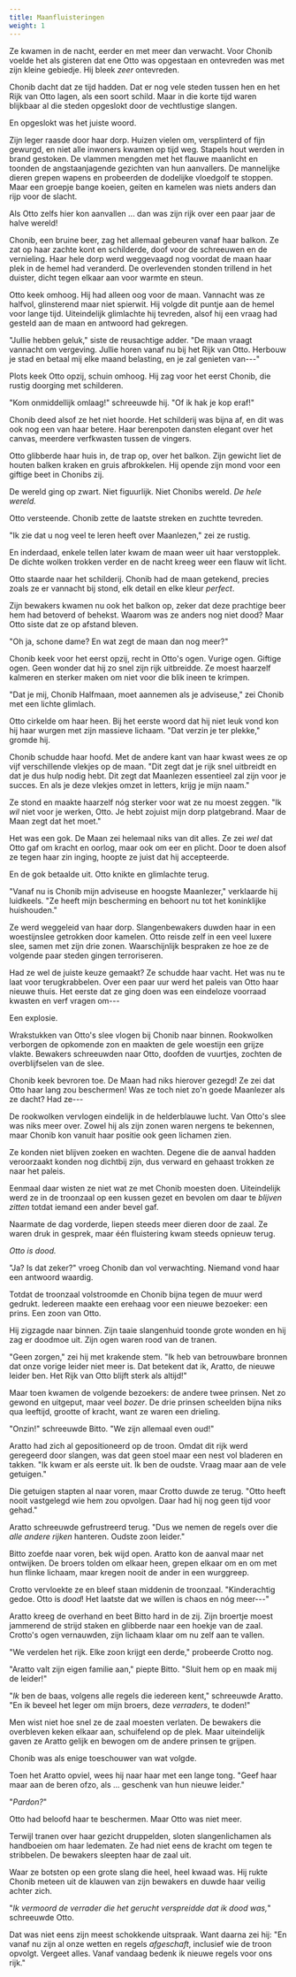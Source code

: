 ```yaml
---
title: Maanfluisteringen
weight: 1
---
```

Ze kwamen in de nacht, eerder en met meer dan verwacht. Voor Chonib voelde het als gisteren dat ene Otto was opgestaan en ontevreden was met zijn kleine gebiedje. Hij bleek _zeer_ ontevreden. 

Chonib dacht dat ze tijd hadden. Dat er nog vele steden tussen hen en het Rijk van Otto lagen, als een soort schild. Maar in die korte tijd waren blijkbaar al die steden opgeslokt door de vechtlustige slangen.

En opgeslokt was het juiste woord.

Zijn leger raasde door haar dorp. Huizen vielen om, versplinterd of fijn gewurgd, en niet alle inwoners kwamen op tijd weg. Stapels hout werden in brand gestoken. De vlammen mengden met het flauwe maanlicht en toonden de angstaanjagende gezichten van hun aanvallers. De mannelijke dieren grepen wapens en probeerden de dodelijke vloedgolf te stoppen. Maar een groepje bange koeien, geiten en kamelen was niets anders dan rijp voor de slacht.

Als Otto zelfs hier kon aanvallen ... dan was zijn rijk over een paar jaar de halve wereld!

Chonib, een bruine beer, zag het allemaal gebeuren vanaf haar balkon. Ze zat op haar zachte kont en schilderde, doof voor de schreeuwen en de vernieling. Haar hele dorp werd weggevaagd nog voordat de maan haar plek in de hemel had veranderd. De overlevenden stonden trillend in het duister, dicht tegen elkaar aan voor warmte en steun.

Otto keek omhoog. Hij had alleen oog voor de maan. Vannacht was ze halfvol, glinsterend maar niet spierwit. Hij volgde dit puntje aan de hemel voor lange tijd. Uiteindelijk glimlachte hij tevreden, alsof hij een vraag had gesteld aan de maan en antwoord had gekregen.

"Jullie hebben geluk," siste de reusachtige adder. "De maan vraagt vannacht om vergeving. Jullie horen vanaf nu bij het Rijk van Otto. Herbouw je stad en betaal mij elke maand belasting, en je zal genieten van---"

Plots keek Otto opzij, schuin omhoog. Hij zag voor het eerst Chonib, die rustig doorging met schilderen.

"Kom onmiddellijk omlaag!" schreeuwde hij. "Of ik hak je kop eraf!"

Chonib deed alsof ze het niet hoorde. Het schilderij was bijna af, en dit was ook nog een van haar betere. Haar berenpoten dansten elegant over het canvas, meerdere verfkwasten tussen de vingers.

Otto glibberde haar huis in, de trap op, over het balkon. Zijn gewicht liet de houten balken kraken en gruis afbrokkelen. Hij opende zijn mond voor een giftige beet in Chonibs zij.

De wereld ging op zwart. Niet figuurlijk. Niet Chonibs wereld. _De hele wereld._

Otto versteende. Chonib zette de laatste streken en zuchtte tevreden.

"Ik zie dat u nog veel te leren heeft over Maanlezen," zei ze rustig.

En inderdaad, enkele tellen later kwam de maan weer uit haar verstopplek. De dichte wolken trokken verder en de nacht kreeg weer een flauw wit licht.

Otto staarde naar het schilderij. Chonib had de maan getekend, precies zoals ze er vannacht bij stond, elk detail en elke kleur _perfect_.

Zijn bewakers kwamen nu ook het balkon op, zeker dat deze prachtige beer hem had betoverd of behekst. Waarom was ze anders nog niet dood? Maar Otto siste dat ze op afstand bleven.

"Oh ja, schone dame? En wat zegt de maan dan nog meer?"

Chonib keek voor het eerst opzij, recht in Otto's ogen. Vurige ogen. Giftige ogen. Geen wonder dat hij zo snel zijn rijk uitbreidde. Ze moest haarzelf kalmeren en sterker maken om niet voor die blik ineen te krimpen.

"Dat je mij, Chonib Halfmaan, moet aannemen als je adviseuse," zei Chonib met een lichte glimlach.

Otto cirkelde om haar heen. Bij het eerste woord dat hij niet leuk vond kon hij haar wurgen met zijn massieve lichaam. "Dat verzin je ter plekke," gromde hij.

Chonib schudde haar hoofd. Met de andere kant van haar kwast wees ze op vijf verschillende vlekjes op de maan. "Dit zegt dat je rijk snel uitbreidt en dat je dus hulp nodig hebt. Dit zegt dat Maanlezen essentieel zal zijn voor je succes. En als je deze vlekjes omzet in letters, krijg je mijn naam."

Ze stond en maakte haarzelf nóg sterker voor wat ze nu moest zeggen. "Ik _wil_ niet voor je werken, Otto. Je hebt zojuist mijn dorp platgebrand. Maar de Maan zegt dat het moet."

Het was een gok. De Maan zei helemaal niks van dit alles. Ze zei _wel_ dat Otto gaf om kracht en oorlog, maar ook om eer en plicht. Door te doen alsof ze tegen haar zin inging, hoopte ze juist dat hij accepteerde.

En de gok betaalde uit. Otto knikte en glimlachte terug. 

"Vanaf nu is Chonib mijn adviseuse en hoogste Maanlezer," verklaarde hij luidkeels. "Ze heeft mijn bescherming en behoort nu tot het koninklijke huishouden."

Ze werd weggeleid van haar dorp. Slangenbewakers duwden haar in een woestijnslee getrokken door kamelen. Otto reisde zelf in een veel luxere slee, samen met zijn drie zonen. Waarschijnlijk bespraken ze hoe ze de volgende paar steden gingen terroriseren.

Had ze wel de juiste keuze gemaakt? Ze schudde haar vacht. Het was nu te laat voor terugkrabbelen. Over een paar uur werd het paleis van Otto haar nieuwe thuis. Het eerste dat ze ging doen was een eindeloze voorraad kwasten en verf vragen om---

Een explosie.

Wrakstukken van Otto's slee vlogen bij Chonib naar binnen. Rookwolken verborgen de opkomende zon en maakten de gele woestijn een grijze vlakte. Bewakers schreeuwden naar Otto, doofden de vuurtjes, zochten de overblijfselen van de slee.

Chonib keek bevroren toe. De Maan had niks hierover gezegd! Ze zei dat Otto haar lang zou beschermen! Was ze toch niet zo'n goede Maanlezer als ze dacht? Had ze---

De rookwolken vervlogen eindelijk in de helderblauwe lucht. Van Otto's slee was niks meer over. Zowel hij als zijn zonen waren nergens te bekennen, maar Chonib kon vanuit haar positie ook geen lichamen zien.

Ze konden niet blijven zoeken en wachten. Degene die de aanval hadden veroorzaakt konden nog dichtbij zijn, dus verward en gehaast trokken ze naar het paleis.

Eenmaal daar wisten ze niet wat ze met Chonib moesten doen. Uiteindelijk werd ze in de troonzaal op een kussen gezet en bevolen om daar te _blijven zitten_ totdat iemand een ander bevel gaf.

Naarmate de dag vorderde, liepen steeds meer dieren door de zaal. Ze waren druk in gesprek, maar één fluistering kwam steeds opnieuw terug.

_Otto is dood._

"Ja? Is dat zeker?" vroeg Chonib dan vol verwachting. Niemand vond haar een antwoord waardig.

Totdat de troonzaal volstroomde en Chonib bijna tegen de muur werd gedrukt. Iedereen maakte een erehaag voor een nieuwe bezoeker: een prins. Een zoon van Otto.

Hij zigzagde naar binnen. Zijn taaie slangenhuid toonde grote wonden en hij zag er doodmoe uit. Zijn ogen waren rood van de tranen.

"Geen zorgen," zei hij met krakende stem. "Ik heb van betrouwbare bronnen dat onze vorige leider niet meer is. Dat betekent dat ik, Aratto, de nieuwe leider ben. Het Rijk van Otto blijft sterk als altijd!"

Maar toen kwamen de volgende bezoekers: de andere twee prinsen. Net zo gewond en uitgeput, maar veel _bozer_. De drie prinsen scheelden bijna niks qua leeftijd, grootte of kracht, want ze waren een drieling.

"Onzin!" schreeuwde Bitto. "We zijn allemaal even oud!"

Aratto had zich al gepositioneerd op de troon. Omdat dit rijk werd geregeerd door slangen, was dat geen stoel maar een nest vol bladeren en takken. "Ik kwam er als eerste uit. Ik ben de oudste. Vraag maar aan de vele getuigen."

Die getuigen stapten al naar voren, maar Crotto duwde ze terug. "Otto heeft nooit vastgelegd wie hem zou opvolgen. Daar had hij nog geen tijd voor gehad."

Aratto schreeuwde gefrustreerd terug. "Dus we nemen de regels over die _alle andere rijken_ hanteren. Oudste zoon leider."

Bitto zoefde naar voren, bek wijd open. Aratto kon de aanval maar net ontwijken. De broers tolden om elkaar heen, grepen elkaar om en om met hun flinke lichaam, maar kregen nooit de ander in een wurggreep.

Crotto vervloekte ze en bleef staan middenin de troonzaal. "Kinderachtig gedoe. Otto is _dood_! Het laatste dat we willen is chaos en nóg meer---"

Aratto kreeg de overhand en beet Bitto hard in de zij. Zijn broertje moest jammerend de strijd staken en glibberde naar een hoekje van de zaal. Crotto's ogen vernauwden, zijn lichaam klaar om nu zelf aan te vallen.

"We verdelen het rijk. Elke zoon krijgt een derde," probeerde Crotto nog.

"Aratto valt zijn eigen familie aan," piepte Bitto. "Sluit hem op en maak mij de leider!"

"_Ik_ ben de baas, volgens alle regels die iedereen kent," schreeuwde Aratto. "En ik beveel het leger om mijn broers, deze _verraders_, te doden!"

Men wist niet hoe snel ze de zaal moesten verlaten. De bewakers die overbleven keken elkaar aan, schuifelend op de plek. Maar uiteindelijk gaven ze Aratto gelijk en bewogen om de andere prinsen te grijpen.

Chonib was als enige toeschouwer van wat volgde. 

Toen het Aratto opviel, wees hij naar haar met een lange tong. "Geef haar maar aan de beren ofzo, als ... geschenk van hun nieuwe leider."

"_Pardon?_"

Otto had beloofd haar te beschermen. Maar Otto was niet meer. 

Terwijl tranen over haar gezicht druppelden, sloten slangenlichamen als handboeien om haar ledematen. Ze had niet eens de kracht om tegen te stribbelen. De bewakers sleepten haar de zaal uit. 

Waar ze botsten op een grote slang die heel, heel kwaad was. Hij rukte Chonib meteen uit de klauwen van zijn bewakers en duwde haar veilig achter zich.

"_Ik vermoord de verrader die het gerucht verspreidde dat ik dood was,_" schreeuwde Otto. 

Dat was niet eens zijn meest schokkende uitspraak. Want daarna zei hij: "En vanaf nu zijn al onze wetten en regels _afgeschaft_, inclusief wie de troon opvolgt. Vergeet alles. Vanaf vandaag bedenk ik nieuwe regels voor ons rijk."